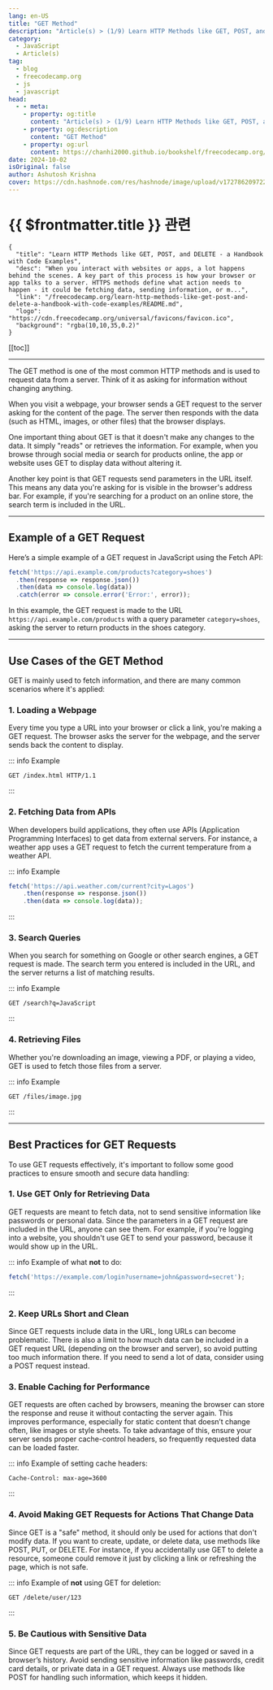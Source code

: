 ```yaml
---
lang: en-US
title: "GET Method"
description: "Article(s) > (1/9) Learn HTTP Methods like GET, POST, and DELETE - a Handbook with Code Examples"
category:
  - JavaScript
  - Article(s)
tag:
  - blog
  - freecodecamp.org
  - js
  - javascript
head:
  - - meta:
    - property: og:title
      content: "Article(s) > (1/9) Learn HTTP Methods like GET, POST, and DELETE - a Handbook with Code Examples"
    - property: og:description
      content: "GET Method"
    - property: og:url
      content: https://chanhi2000.github.io/bookshelf/freecodecamp.org/learn-http-methods-like-get-post-and-delete-a-handbook-with-code-examples/get-method.html
date: 2024-10-02
isOriginal: false
author: Ashutosh Krishna
cover: https://cdn.hashnode.com/res/hashnode/image/upload/v1727862097228/24433377-ebb8-49b5-b0ee-5736f629399d.png
---
```


# {{ $frontmatter.title }} 관련

```component VPCard
{
  "title": "Learn HTTP Methods like GET, POST, and DELETE - a Handbook with Code Examples",
  "desc": "When you interact with websites or apps, a lot happens behind the scenes. A key part of this process is how your browser or app talks to a server. HTTPS methods define what action needs to happen - it could be fetching data, sending information, or m...",
  "link": "/freecodecamp.org/learn-http-methods-like-get-post-and-delete-a-handbook-with-code-examples/README.md",
  "logo": "https://cdn.freecodecamp.org/universal/favicons/favicon.ico",
  "background": "rgba(10,10,35,0.2)"
}
```

[[toc]]

---

<SiteInfo
  name="Learn HTTP Methods like GET, POST, and DELETE - a Handbook with Code Examples"
  desc="When you interact with websites or apps, a lot happens behind the scenes. A key part of this process is how your browser or app talks to a server. HTTPS methods define what action needs to happen - it could be fetching data, sending information, or m..."
  url="https://freecodecamp.org/news/learn-http-methods-like-get-post-and-delete-a-handbook-with-code-examples/"
  logo="https://cdn.freecodecamp.org/universal/favicons/favicon.ico"
  preview="https://cdn.hashnode.com/res/hashnode/image/upload/v1727862097228/24433377-ebb8-49b5-b0ee-5736f629399d.png"/>

The GET method is one of the most common HTTP methods and is used to request data from a server. Think of it as asking for information without changing anything.

When you visit a webpage, your browser sends a GET request to the server asking for the content of the page. The server then responds with the data (such as HTML, images, or other files) that the browser displays.

One important thing about GET is that it doesn't make any changes to the data. It simply "reads" or retrieves the information. For example, when you browse through social media or search for products online, the app or website uses GET to display data without altering it.

Another key point is that GET requests send parameters in the URL itself. This means any data you're asking for is visible in the browser's address bar. For example, if you're searching for a product on an online store, the search term is included in the URL.

---

## Example of a GET Request

Here’s a simple example of a GET request in JavaScript using the Fetch API:

```js
fetch('https://api.example.com/products?category=shoes')
  .then(response => response.json())
  .then(data => console.log(data))
  .catch(error => console.error('Error:', error));
```

In this example, the GET request is made to the URL `https://api.example.com/products` with a query parameter `category=shoes`, asking the server to return products in the shoes category.

---

## Use Cases of the GET Method

GET is mainly used to fetch information, and there are many common scenarios where it's applied:

### 1. Loading a Webpage

Every time you type a URL into your browser or click a link, you're making a GET request. The browser asks the server for the webpage, and the server sends back the content to display.

::: info Example

`GET /index.html HTTP/1.1`

:::

### 2. Fetching Data from APIs

When developers build applications, they often use APIs (Application Programming Interfaces) to get data from external servers. For instance, a weather app uses a GET request to fetch the current temperature from a weather API.

::: info Example

```js
fetch('https://api.weather.com/current?city=Lagos')
    .then(response => response.json())
    .then(data => console.log(data));
```

:::

### 3. Search Queries

When you search for something on Google or other search engines, a GET request is made. The search term you entered is included in the URL, and the server returns a list of matching results.

::: info Example

`GET /search?q=JavaScript`

:::

### 4. Retrieving Files

Whether you're downloading an image, viewing a PDF, or playing a video, GET is used to fetch those files from a server.

::: info Example

`GET /files/image.jpg`

:::

---

## Best Practices for GET Requests

To use GET requests effectively, it's important to follow some good practices to ensure smooth and secure data handling:

### 1. Use GET Only for Retrieving Data

GET requests are meant to fetch data, not to send sensitive information like passwords or personal data. Since the parameters in a GET request are included in the URL, anyone can see them. For example, if you're logging into a website, you shouldn't use GET to send your password, because it would show up in the URL.

::: info Example of what <strong>not</strong> to do:

```js
fetch('https://example.com/login?username=john&password=secret');
```

:::

### 2. Keep URLs Short and Clean

Since GET requests include data in the URL, long URLs can become problematic. There is also a limit to how much data can be included in a GET request URL (depending on the browser and server), so avoid putting too much information there. If you need to send a lot of data, consider using a POST request instead.

### 3. Enable Caching for Performance

GET requests are often cached by browsers, meaning the browser can store the response and reuse it without contacting the server again. This improves performance, especially for static content that doesn’t change often, like images or style sheets. To take advantage of this, ensure your server sends proper cache-control headers, so frequently requested data can be loaded faster.

::: info Example of setting cache headers:

```
Cache-Control: max-age=3600
```

:::

### 4. Avoid Making GET Requests for Actions That Change Data

Since GET is a "safe" method, it should only be used for actions that don't modify data. If you want to create, update, or delete data, use methods like POST, PUT, or DELETE. For instance, if you accidentally use GET to delete a resource, someone could remove it just by clicking a link or refreshing the page, which is not safe.

::: info Example of **not** using GET for deletion:

```
GET /delete/user/123
```

:::

### 5. Be Cautious with Sensitive Data

Since GET requests are part of the URL, they can be logged or saved in a browser’s history. Avoid sending sensitive information like passwords, credit card details, or private data in a GET request. Always use methods like POST for handling such information, which keeps it hidden.